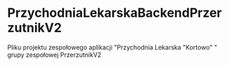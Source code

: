 # PrzychodniaLekarskaBackendPrzerzutnikV2
Pliku projektu zespołowego aplikacji "Przychodnia Lekarska "Kortowo" " grupy zespołowej PrzerzutnikV2
